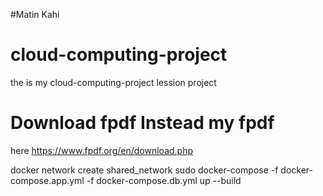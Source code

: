 #Matin Kahi

# cloud-computing-project
the is my cloud-computing-project lession project

# Download fpdf Instead my fpdf
here
https://www.fpdf.org/en/download.php

docker network create shared_network
sudo docker-compose -f docker-compose.app.yml -f docker-compose.db.yml up --build
